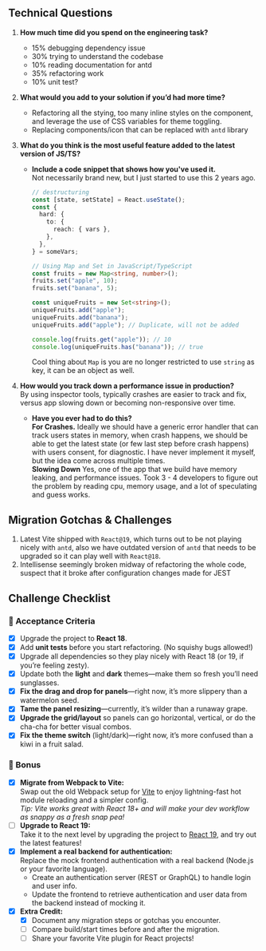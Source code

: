 ## Technical Questions

1. **How much time did you spend on the engineering task?**

   - 15% debugging dependency issue
   - 30% trying to understand the codebase
   - 10% reading documentation for antd
   - 35% refactoring work
   - 10% unit test?

2. **What would you add to your solution if you’d had more time?**
   - Refactoring all the stying, too many inline styles on the component, and leverage the use of CSS variables for theme toggling.
   - Replacing components/icon that can be replaced with `antd` library
3. **What do you think is the most useful feature added to the latest version of JS/TS?**

   - **Include a code snippet that shows how you've used it.**<br>
     Not necessarily brand new, but I just started to use this 2 years ago.

     ```ts
     // destructuring
     const [state, setState] = React.useState();
     const {
       hard: {
         to: {
           reach: { vars },
         },
       },
     } = someVars;

     // Using Map and Set in JavaScript/TypeScript
     const fruits = new Map<string, number>();
     fruits.set("apple", 10);
     fruits.set("banana", 5);

     const uniqueFruits = new Set<string>();
     uniqueFruits.add("apple");
     uniqueFruits.add("banana");
     uniqueFruits.add("apple"); // Duplicate, will not be added

     console.log(fruits.get("apple")); // 10
     console.log(uniqueFruits.has("banana")); // true
     ```

     Cool thing about `Map` is you are no longer restricted to use `string` as key, it can be an object as well.

4. **How would you track down a performance issue in production?**<br>
   By using inspector tools, typically crashes are easier to track and fix, versus app slowing down or becoming non-responsive over time.
   - **Have you ever had to do this?**<br>
     **For Crashes.**
     Ideally we should have a generic error handler that can track users states in memory, when crash happens, we should be able to get the latest state (or few last step before crash happens) with users consent, for diagnostic. I have never implement it myself, but the idea come across multiple times.<br>
     **Slowing Down**
     Yes, one of the app that we build have memory leaking, and performance issues. Took 3 - 4 developers to figure out the problem by reading cpu, memory usage, and a lot of speculating and guess works.

## Migration Gotchas & Challenges

1. Latest Vite shipped with `React@19`, which turns out to be not playing nicely with `antd`, also we have outdated version of `antd` that needs to be upgraded so it can play well with `React@18`.
2. Intellisense seemingly broken midway of refactoring the whole code, suspect that it broke after configuration changes made for JEST

## Challenge Checklist

### 🍉 Acceptance Criteria

- [x] Upgrade the project to **React 18**.
- [x] Add **unit tests** before you start refactoring. (No squishy bugs allowed!)
- [x] Upgrade all dependencies so they play nicely with React 18 (or 19, if you’re feeling zesty).
- [x] Update both the **light** and **dark** themes—make them so fresh you’ll need sunglasses.
- [x] **Fix the drag and drop for panels**—right now, it’s more slippery than a watermelon seed.
- [x] **Tame the panel resizing**—currently, it’s wilder than a runaway grape.
- [x] **Upgrade the grid/layout** so panels can go horizontal, vertical, or do the cha-cha for better visual combos.
- [x] **Fix the theme switch** (light/dark)—right now, it’s more confused than a kiwi in a fruit salad.

### 🥭 Bonus

- [x] **Migrate from Webpack to Vite:**  
       Swap out the old Webpack setup for [Vite](https://vitejs.dev/) to enjoy lightning-fast hot module reloading and a simpler config.  
       _Tip: Vite works great with React 18+ and will make your dev workflow as snappy as a fresh snap pea!_
- [ ] **Upgrade to React 19:**  
       Take it to the next level by upgrading the project to [React 19](https://react.dev/blog/2024/04/25/react-v19.0.0), and try out the latest features!
- [x] **Implement a real backend for authentication:**  
       Replace the mock frontend authentication with a real backend (Node.js or your favorite language).
  - Create an authentication server (REST or GraphQL) to handle login and user info.
  - Update the frontend to retrieve authentication and user data from the backend instead of mocking it.
- [x] **Extra Credit:**
  - [x] Document any migration steps or gotchas you encounter.
  - [ ] Compare build/start times before and after the migration.
  - [ ] Share your favorite Vite plugin for React projects!

